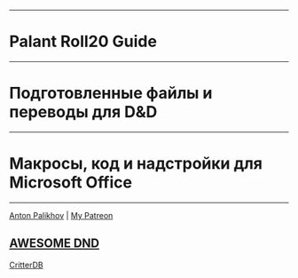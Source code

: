 
***

# Palant Roll20 Guide


***

# Подготовленные файлы и переводы для D&D


***

# Макросы, код и надстройки для Microsoft Office



***

[Anton Palikhov](https://palikhov.github.io) | [My Patreon]()

## [AWESOME DND](https://github.com/palikhov/awesome-dnd)

[CritterDB](https://critterdb.com/#/login)

